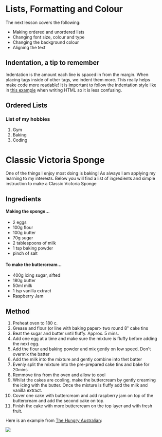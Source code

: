 
<html>
	<head>
	  <title>Lists</title>	
	</head>
	<body>
		<h1>Lists, Formatting and Colour</h1>
	 	<p>The next lesson covers the following:</p>
	 	<ul>
	 		<li>Making ordered and unordered lists</li>
			<li>Changing font size, colour and type</li>
	 		<li>Changing the background colour</li>
	 		<li>Aligning the text</li>
		</ul>
         	<h2>Indentation, a tip to remember</h2>
       		<p>Indentation is the amount each line is spaced in from the margin. When placing tags inside of other tags, we indent them more. This really helps make code more readable! It is important to follow the indentation style like in <a href="https://www.codecademy.com/en/courses/web-beginner-en-y2Yjd/0/2?curriculum_id=50579fb998b470000202dc8b">this example</a> when writing HTML so it is less confusing.</p>
    		<h2>Ordered Lists</h2>
    		<h3>List of my hobbies</h3>
		<ol>
		   	<li>Gym</li>
		   	<li>Baking</li>
		   	<li>Coding</li>
		</ol>
		<h1>Classic Victoria Sponge</h1>
	        <p>One of the things I enjoy most doing is baking! As always I am applying my learning to my interests. Below you will find a list of ingredients and simple instruction to make a Classic Victoria Sponge</p>
	        <h2>Ingredients</h2>
	        <h4>Making the sponge...</h4>
	        <ul>
	       		<li>2 eggs</li>
	        	<li>100g flour</li>
	        	<li>100g butter</li>
	        	<li>70g sugar</li>
	        	<li>2 tablespoons of milk</li>
	        	<li>1 tsp baking powder</li>
	        	<li>pinch of salt</li>
	    	</ul>
	    	<h4>To make the buttercream...</h4>
	  	<ul>
	       		<li>400g icing sugar, sifted</li>
	        	<li>180g butter</li>
	        	<li>50ml milk</li>
	        	<li>1 tsp vanilla extract</li>
	       		<li>Raspberry Jam</li>
	   	</ul>
	    	<h2>Method</h2>
	    	<ol>
	        	<li>Preheat oven to 180 c.</li>
	        	<li>Grease and flour (or line with baking paper> two round 8" cake tins</li>
	        	<li>Beat the sugar and butter until fluffy. Approx. 5 mins.</li>
	        	<li>Add one egg at a time and make sure the mixture is fluffy before adding the next egg.</li>
	        	<li>Add the flour and baking powder and mix gently on low speed. Don't overmix the batter</li>
	        	<li>Add the milk into the mixture and gently combine into thet batter</li>
	        	<li>Evenly split the mixture into the pre-prepared cake tins and bake for 20mins</li>
	        	<li>Remmove tins from the oven and allow to cool</li>
	        	<li>Whilst the cakes are cooling, make the buttercream by gently creaming the icing with the butter. Once the mixture is fluffy add the milk and vanilla extract.</li>
	        	<li>Cover one cake with buttercream and add raspberry jam on top of the buttercream and add the second cake on top.</li>
	       		<li>Finish the cake with more buttercream on the top layer and with fresh fruit.</li>
	  	</ol>
	  	<p>Here is an example from
			<a href="https://hungryaustralian.com">The Hungry Australian</a>:
		</p>
	  	<a href="https://hungryaustralian.com">
	       		<img src="https://hungryaustralian.com/wp-content/uploads/2013/12/DSC_032111.jpg" />
	  	</a>
	</body>
</html>
